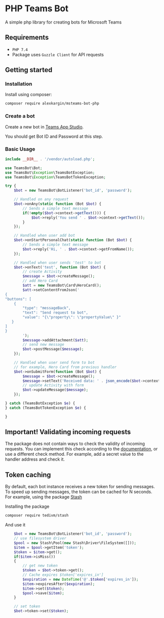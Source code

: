 # PHP Teams Bot
A simple php library for creating bots for Microsoft Teams

## Requirements

- `PHP 7.4`
- Package uses `Guzzle Client` for API requests 

## Getting started

### Installation

Install using composer:

```bash
composer require alexkargin/msteams-bot-php
```
### Create a bot

Create a new bot in [Teams App Studio](https://docs.microsoft.com/en-us/microsoftteams/platform/concepts/build-and-test/app-studio-overview).

You should get Bot ID and Password at this step.

### Basic Usage

```php
include __DIR__ . '/vendor/autoload.php';

use TeamsBot\Bot;
use TeamsBot\Exception\TeamsBotException;
use TeamsBot\Exception\TeamsBotTokenException;

try {
    $bot = new TeamsBot\BotListener('bot_id', 'password');

    // Handled on any request
    $bot->onAny(static function (Bot $bot) {
        // Sends a simple text message
        if(!empty($bot->context->getText())) {
            $bot->reply('You send ' . $bot->context->getText());
        }                     
    });

    // Handled when user add bot
    $bot->onStartPersonalChat(static function (Bot $bot) {
        // Sends a simple text message
        $bot->reply('Hi, ' . $bot->context->getFromName());                    
    });

    // Handled when user sends 'test' to bot
    $bot->onText('test', function (Bot $bot) {
        // create Activity
        $message = $bot->createMessage();
        // add Hero Card
        $att = new TeamsBot\Card\HeroCard();
        $att->setContentFromJson('
{
"buttons": [
    {
        "type": "messageBack",
        "text": "Send request to bot",
        "value": "{\"property\": \"propertyValue\" }"
   }
]
}
        ');
        $message->addAttachment($att);
        // send new message
        $bot->postMessage($message);
    });

    // Handled when user send form to bot
    // for example, Hero Card from previous handler
    $bot->onSubmitForm(function (Bot $bot) {
        $message = $bot->createMessage();
        $message->setText('Received data: ' . json_encode($bot->context->getFormData(), JSON_THROW_ON_ERROR));
        // update Activity with form
        $bot->updateMessage($message);
    });

} catch (TeamsBotException $e) {
} catch (TeamsBotTokenException $e) {

}
```

## Important! Validating incoming requests
The package does not contain ways to check the validity of incoming requests. 
You can implement this check according to the [documentation](https://docs.microsoft.com/en-us/azure/bot-service/rest-api/bot-framework-rest-connector-authentication?view=azure-bot-service-4.0), or use a different check method. For example, add a secret value to the handler address and check it.

## Token caching
By default, each bot instance receives a new token for sending messages. To speed up sending messages, the token can be cached for N seconds. For example, using the package [Stash](https://github.com/tedious/Stash)

Installing the package
```bash
composer require tedivm/stash
```

And use it
```php
    $bot = new TeamsBot\BotListener('bot_id', 'password');
    // use filesystem driver
    $pool = new Stash\Pool(new Stash\Driver\FileSystem([]));
    $item = $pool->getItem('token');
    $token = $item->get();
    if($item->isMiss())
    {
        // get new token
        $token = $bot->token->get();
        // Cache expires $token['expires_in']
        $expiration = new DateTime('@'.$token['expires_in']);
        $item->expiresAfter($expiration);
        $item->set($token);
        $pool->save($item);
    }

    // set token
    $bot->token->set($token);
```

